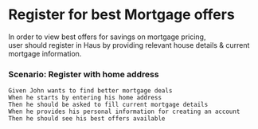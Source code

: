 # Register for best Mortgage offers

In order to view best offers for savings on mortgage pricing,</br>
user should register in Haus by providing relevant house details & current mortgage information.

### Scenario: Register with home address</br>
    Given John wants to find better mortgage deals
    When he starts by entering his home address
    Then he should be asked to fill current mortgage details
    When he provides his personal information for creating an account
    Then he should see his best offers available
